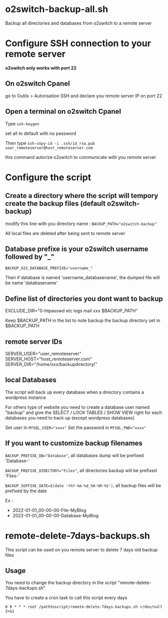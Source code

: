# o2switch-backup-all.sh
Backup all directories and databases from o2switch to a remote server

# Configure SSH connection to your remote server
**o2switch only works with port 22**

## On o2switch Cpanel 
go to Outils > Autorisation SSH and declare you remote server IP on port 22

## Open a terminal on o2switch Cpanel
Type `ssh-keygen`

set all to default with no password

Then type `ssh-copy-id -i .ssh/id_rsa.pub user_remoteserver@host_remoteserver.com`

this command autorize o2switch to communicate with you remote server

# Configure the script
## Create a directory where the script will tempory create the backup files (default o2switch-backup)
modify this line with you directory name : `BACKUP_PATH="o2switch-backup"`

All local files are deleted after being sent to remote server

## Database prefixe is your o2switch username followed by "_"
`BACKUP_O2S_DATABASE_PREFIXE="username_"`

Then if database is named 'username_databasename', the dumped file will be name 'databasename'

## Define list of directories you dont want to backup
EXCLUDE_DIR="0-htpasswd etc logs mail xxx $BACKUP_PATH"

Keep $BACKUP_PATH in the list to note backup the backup directory set in $BACKUP_PATH

## remote server IDs
SERVER_USER="user_remoteserver"
SERVER_HOST="host_remoteserver.com"
SERVER_DIR="/home/xxx/backupdirectory/"

## local Databases
The script will back up every database when a directory contains a  wordpress instance

For others type of website you need to create a database user named "backup" and give the SELECT / LOCK TABLES / SHOW VIEW right for each databases you need to back up (except wordpress databases)

Set user in `MYSQL_USER="xxxx"`
Set the password in `MYSQL_PWD="xxxx"`

## If you want to customize backup filenames
`BACKUP_PREFIXE_DB="Database"`, all databases dump will be prefixed 'Database-'

`BACKUP_PREFIXE_DIRECTORY="Files"`, all directories backup will be prefixed 'Files-'

`BACKUP_SUFFIXE_DATE=$(date '+%Y-%m-%d_%H-%M-%S')`, all backup files will be prefixed by the date

Ex : 
- 2022-01-01_00-00-00-File-MyBlog
- 2022-01-01_00-00-00-Database-MyBlog


# remote-delete-7days-backups.sh
This script can be used on you remote server to delete 7 days old backup files

## Usage
You need to change the backup directory in the script "remote-delete-7days-backups.sh"

You have to create a cron task to call this script every days

`0 0 * * * root /pathtoscript/remote-delete-7days-backups.sh >/dev/null 2>&1`




